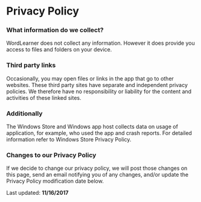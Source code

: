 # Privacy Policy

### What information do we collect?

WordLearner does not collect any information. However it does provide you access to files and folders on your device.

### Third party links
Occasionally, you may open files or links in the app that go to other websites. 
These third party sites have separate and independent privacy policies.
We therefore have no responsibility or liability for the content and activities of these linked sites.

### Additionally
The Windows Store and Windows app host collects data on usage of application, for example, who used the app and crash reports.
For detailed information refer to Windows Store Privacy Policy.

### Changes to our Privacy Policy
If we decide to change our privacy policy, we will post those changes on this page, 
send an email notifying you of any changes, and/or update the Privacy Policy modification date below.

Last updated: **11/16/2017**
